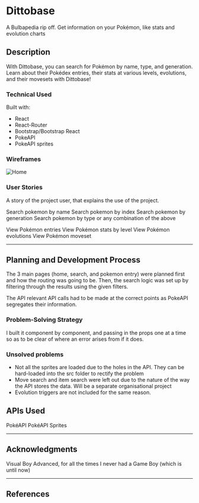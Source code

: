 # Dittobase

A Bulbapedia rip off.
Get information on your Pokémon, like stats and evolution charts

## Description

With Dittobase, you can search for Pokémon by name, type, and generation. Learn about their Pokédex entries, their stats at various levels, evolutions, and their movesets with Dittobase!

### Technical Used

Built with:
- React
- React-Router
- Bootstrap/Bootstrap React
- PokeAPI
- PokeAPI sprites

### Wireframes

![Home](https://git.generalassemb.ly/ryhuz/dittobase/blob/master/Home.PNG?raw=true)
### User Stories

A story of the project user, that explains the use of the project.

Search pokemon by name
Search pokemon by index
Search pokemon by generation
Search pokemon by type
or any combination of the above

View Pokémon entries
View Pokémon stats by level
View Pokémon evolutions
View Pokémon moveset

---

## Planning and Development Process

The 3 main pages (home, search, and pokemon entry) were planned first and how the routing was going to be. Then, the search logic was set up by filtering through the results using the given filters.

The API relevant API calls had to be made at the correct points as PokeAPI segregates their information.

### Problem-Solving Strategy

I built it component by component, and passing in the props one at a time so as to be clear of where an error arises from if it does.

### Unsolved problems

- Not all the sprites are loaded due to the holes in the API. They can be hard-loaded into the src folder to rectify the problem
- Move search and item search were left out due to the nature of the way the API stores the data. Will be a separate organisational project
- Evolution triggers are not included for the same reason.

## APIs Used

PokéAPI
PokéAPI Sprites

---

## Acknowledgments

Visual Boy Advanced, for all the times I never had a Game Boy (which is until now)

---

 ## References
